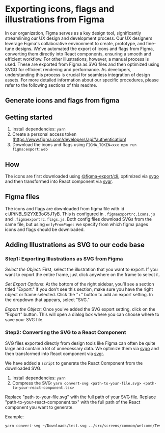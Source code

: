 # Exporting icons, flags and illustrations from Figma

In our organization, Figma serves as a key design tool, significantly streamlining our UX design and development process.
Our UX designers leverage Figma's collaborative environment to create, prototype, and fine-tune designs.
We've automated the export of icons and flags from Figma, converting them directly into React components, ensuring a smooth and efficient workflow.
For other illustrations, however, a manual process is used.
These are exported from Figma as SVG files and then optimized using SVGO for efficient rendering and performance.
As developers, understanding this process is crucial for seamless integration of design assets.
For more detailed information about our specific procedures, please refer to the following sections of this readme.

## Generate icons and flags from figma

## Getting started

1. Install dependencies: `yarn`
2. Create a personal access token (<https://www.figma.com/developers/api#authentication>)
3. Download the icons and flags using `FIGMA_TOKEN=xxx npm run figma:export:web`

## How

The icons are first downloaded using [@figma-export/cli](https://github.com/marcomontalbano/figma-export), optimized via [svgo](https://github.com/svg/svgo) and then transformed into React component via [svgr](https://github.com/gregberge/svgr).

## Figma files

The icons and flags are downloaded from figma file with id [ciJPtNBLSl2YXE3oG5JTyB](https://www.figma.com/file/ciJPtNBLSl2YXE3oG5JTyB/DS---Icons?type=design&node-id=0-1&t=fWMJg5h9E49lq61i-0). This is configured in `.figmaexportrc.icons.js` and `.figmaexportrc.flags.js`.
Both config files download SVGs from the same file, but using `onlyFromPages` we specify from which figma pages icons and flags should be downloaded.

## Adding Illustrations as SVG to our code base

### Step1: Exporting Illustrations as SVG from Figma

*Select the Object*: First, select the illustration that you want to export.
If you want to export the entire frame, just click anywhere on the frame to select it.

*Set Export Options*: At the bottom of the right sidebar, you’ll see a section titled "Export." If you don't see this section, make sure you have the right object or frame selected. Click the "+" button to add an export setting. In the dropdown that appears, select "SVG."

*Export the Object*: Once you've added the SVG export setting, click on the "Export" button. This will open a dialog box where you can choose where to save your SVG file.

### Step2: Converting the SVG to a React Component

SVG files exported directly from design tools like Figma can often be quite large and contain a lot of unnecessary data.
We optimize them via [svgo](https://github.com/svg/svgo) and then transformed into React component via [svgr](https://github.com/gregberge/svgr).

We have added a `script` to generate the React Component from the downloaded SVG.

1. Install dependencies: `yarn`
2. Compress the SVG: `yarn convert-svg <path-to-your-file.svg> <path-to-your-react-component.tsx>`

Replace "path-to-your-file.svg" with the full path of your SVG file.
Replace "path-to-your-react-component.tsx" with the full path of the React component you want to generate.

Example:

```bash
yarn convert-svg ~/Downloads/test.svg ../src/screens/common/welcome/TestIllustration.tsx
```
